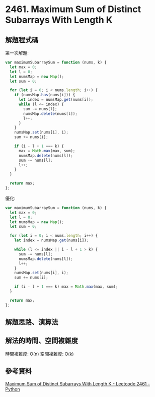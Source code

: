 # 2461. Maximum Sum of Distinct Subarrays With Length K

## 解題程式碼

第一次解題:

```javascript
var maximumSubarraySum = function (nums, k) {
  let max = 0;
  let l = 0;
  let numsMap = new Map();
  let sum = 0;

  for (let i = 0; i < nums.length; i++) {
    if (numsMap.has(nums[i])) {
      let index = numsMap.get(nums[i]);
      while (l <= index) {
        sum -= nums[l];
        numsMap.delete(nums[l]);
        l++;
      }
    }
    numsMap.set(nums[i], i);
    sum += nums[i];

    if (i - l + 1 === k) {
      max = Math.max(max, sum);
      numsMap.delete(nums[l]);
      sum -= nums[l];
      l++;
    }
  }

  return max;
};
```

優化:

```javascript
var maximumSubarraySum = function (nums, k) {
  let max = 0;
  let l = 0;
  let numsMap = new Map();
  let sum = 0;

  for (let i = 0; i < nums.length; i++) {
    let index = numsMap.get(nums[i]);

    while (l <= index || i - l + 1 > k) {
      sum -= nums[l];
      numsMap.delete(nums[l]);
      l++;
    }
    numsMap.set(nums[i], i);
    sum += nums[i];

    if (i - l + 1 === k) max = Math.max(max, sum);
  }

  return max;
};
```

## 解題思路、演算法

## 解法的時間、空間複雜度

時間複雜度: O(n)
空間複雜度: O(k)

## 參考資料

[Maximum Sum of Distinct Subarrays With Length K - Leetcode 2461 - Python](https://youtu.be/pT-lOE1on3M)
